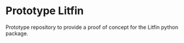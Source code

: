 # Prototype Litfin
Prototype repository to provide a proof of concept for the Litfin python
package.
